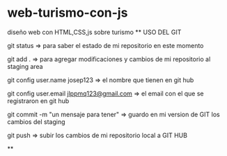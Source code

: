 # web-turismo-con-js
diseño web con HTML,CSS,js sobre turismo
**
USO DEL GIT

git status => para saber el estado de mi repositorio en este momento 

git add . => para agregar modificaciones y cambios de mi repositorio al staging area

git config user.name josep123 => el nombre que tienen en git hub

git config user.email jlppmq123@gmail.com => el email con el que se registraron en git hub

git commit -m "un mensaje para tener" => guardo en mi version de GIT los cambios del staging

git push => subir los cambios de mi repositorio local a GIT HUB

** 